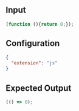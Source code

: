 
## Input
```javascript input
(function (){return 0;});
```

## Configuration
```json configuration
{
  "extension": "js"
}
```

## Expected Output
```javascript expected output
(() => 0);
```
